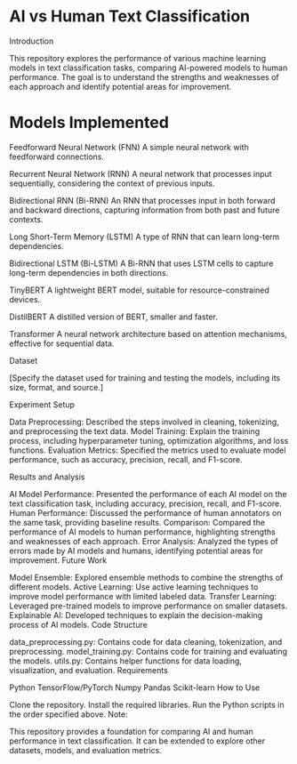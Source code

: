 # AI vs Human Text Classification

Introduction

This repository explores the performance of various machine learning models in text classification tasks, comparing AI-powered models to human performance. The goal is to understand the strengths and weaknesses of each approach and identify potential areas for improvement.

# Models Implemented

Feedforward Neural Network (FNN)
A simple neural network with feedforward connections.

Recurrent Neural Network (RNN)
A neural network that processes input sequentially, considering the context of previous inputs.

Bidirectional RNN (Bi-RNN)
An RNN that processes input in both forward and backward directions, capturing information from both past and future contexts.

Long Short-Term Memory (LSTM)
A type of RNN that can learn long-term dependencies.

Bidirectional LSTM (Bi-LSTM)
A Bi-RNN that uses LSTM cells to capture long-term dependencies in both directions.

TinyBERT
A lightweight BERT model, suitable for resource-constrained devices.

DistilBERT
A distilled version of BERT, smaller and faster.

Transformer
A neural network architecture based on attention mechanisms, effective for sequential data.

Dataset

[Specify the dataset used for training and testing the models, including its size, format, and source.]

Experiment Setup

Data Preprocessing: Described the steps involved in cleaning, tokenizing, and preprocessing the text data.
Model Training: Explain the training process, including hyperparameter tuning, optimization algorithms, and loss functions.
Evaluation Metrics: Specified the metrics used to evaluate model performance, such as accuracy, precision, recall, and F1-score.

Results and Analysis

AI Model Performance: Presented the performance of each AI model on the text classification task, including accuracy, precision, recall, and F1-score.
Human Performance: Discussed the performance of human annotators on the same task, providing baseline results.
Comparison: Compared the performance of AI models to human performance, highlighting strengths and weaknesses of each approach.
Error Analysis: Analyzed the types of errors made by AI models and humans, identifying potential areas for improvement.
Future Work

Model Ensemble: Explored ensemble methods to combine the strengths of different models.
Active Learning: Use active learning techniques to improve model performance with limited labeled data.
Transfer Learning: Leveraged pre-trained models to improve performance on smaller datasets.
Explainable AI: Developed techniques to explain the decision-making process of AI models.
Code Structure

data_preprocessing.py: Contains code for data cleaning, tokenization, and preprocessing.
model_training.py: Contains code for training and evaluating the models.
utils.py: Contains helper functions for data loading, visualization, and evaluation.
Requirements

Python
TensorFlow/PyTorch
Numpy
Pandas
Scikit-learn
How to Use

Clone the repository.
Install the required libraries.
Run the Python scripts in the order specified above.
Note:

This repository provides a foundation for comparing AI and human performance in text classification. It can be extended to explore other datasets, models, and evaluation metrics.
